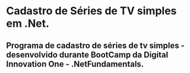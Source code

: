 # Cadastro de Séries de TV simples em .Net.

## Programa de cadastro de séries de tv simples - desenvolvido durante BootCamp da Digital Innovation One - .NetFundamentals.
